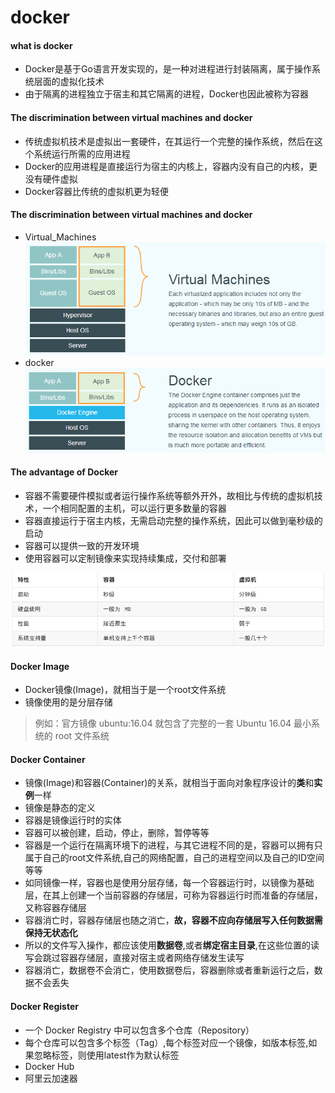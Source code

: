 # docker

#### what is docker
- Docker是基于Go语言开发实现的，是一种对进程进行封装隔离，属于操作系统层面的虚拟化技术
- 由于隔离的进程独立于宿主和其它隔离的进程，Docker也因此被称为容器

#### The discrimination between virtual machines and docker
- 传统虚拟机技术是虚拟出一套硬件，在其运行一个完整的操作系统，然后在这个系统运行所需的应用进程
- Docker的应用进程是直接运行为宿主的内核上，容器内没有自己的内核，更没有硬件虚拟
- Docker容器比传统的虚拟机更为轻便

#### The discrimination between virtual machines and docker
- Virtual_Machines
![Virtual_Machines](./image/Virtual_Machines.png)
- docker
![docker](./image/docker.png)

#### The advantage of Docker
- 容器不需要硬件模拟或者运行操作系统等额外开外，故相比与传统的虚拟机技术，一个相同配置的主机，可以运行更多数量的容器
- 容器直接运行于宿主内核，无需启动完整的操作系统，因此可以做到毫秒级的启动
- 容器可以提供一致的开发环境
- 使用容器可以定制镜像来实现持续集成，交付和部署

![总结对比](/image/总结对比.png)
#### Docker Image
- Docker镜像(Image)，就相当于是一个root文件系统
- 镜像使用的是分层存储
> 例如：官方镜像 ubuntu:16.04 就包含了完整的一套 Ubuntu 16.04 最小系统的 root 文件系统　　

#### Docker Container
- 镜像(Image)和容器(Container)的关系，就相当于面向对象程序设计的**类**和**实例**一样
- 镜像是静态的定义
- 容器是镜像运行时的实体
- 容器可以被创建，启动，停止，删除，暂停等等
- 容器是一个运行在隔离环境下的进程，与其它进程不同的是，容器可以拥有只属于自己的root文件系统,自己的网络配置，自己的进程空间以及自己的ID空间等等
- 如同镜像一样，容器也是使用分层存储，每一个容器运行时，以镜像为基础层，在其上创建一个当前容器的存储层，可称为容器运行时而准备的存储层，又称容器存储层
- 容器消亡时，容器存储层也随之消亡，**故，容器不应向存储层写入任何数据需保持无状态化**
- 所以的文件写入操作，都应该使用**数据卷**,或者**绑定宿主目录**,在这些位置的读写会跳过容器存储层，直接对宿主或者网络存储发生读写
- 容器消亡，数据卷不会消亡，使用数据卷后，容器删除或者重新运行之后，数据不会丢失

#### Docker Register
- 一个 Docker Registry 中可以包含多个仓库（Repository）
- 每个仓库可以包含多个标签（Tag）,每个标签对应一个镜像，如版本标签,如果忽略标签，则使用latest作为默认标签
- Docker Hub
- 阿里云加速器
